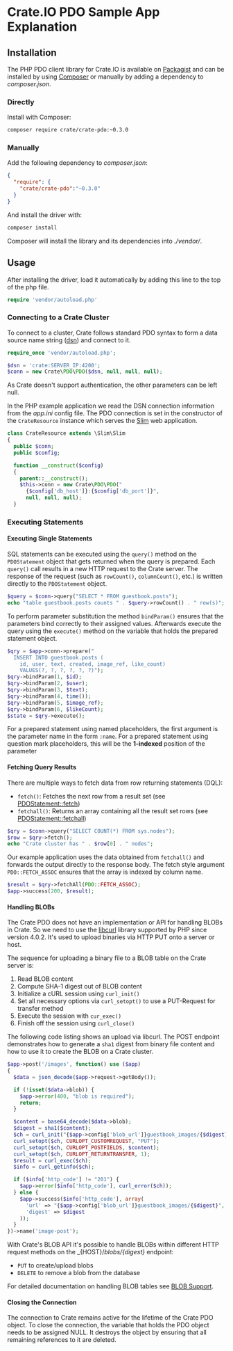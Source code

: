 # Crate.IO PDO Sample App Explanation
## Installation
The PHP PDO client library for Crate.IO is available on [Packagist](https://packagist.org/packages/crate/crate-pdo) and can be installed by using [Composer](https://getcomposer.org/) or manually by adding a dependency to _composer.json_.

### Directly
Install with Composer:

```bash
composer require crate/crate-pdo:~0.3.0
```

### Manually
Add the following dependency to _composer.json_:

```json
{
  "require": {
    "crate/crate-pdo":"~0.3.0"
  }
}
```

And install the driver with:

```bash
composer install
```

Composer will install the library and its dependencies into _./vendor/_.

## Usage
After installing the driver, load it automatically by adding this line to the top of the php file.

```php
require 'vendor/autoload.php'
```

### Connecting to a Crate Cluster
To connect to a cluster, Crate follows standard PDO syntax to form a data source name string ([dsn](https://en.wikipedia.org/wiki/Data_source_name)) and connect to it.

```php
require_once 'vendor/autoload.php';

$dsn = 'crate:SERVER_IP:4200';
$conn = new Crate\PDO\PDO($dsn, null, null, null);
```

As Crate doesn't support authentication, the other parameters can be left null.

In the PHP example application we read the DSN connection information from the _app.ini_ config file. The PDO connection is set in the constructor of the  `CrateResource` instance which serves the [Slim](http://www.slimframework.com/) web application.

```php
class CrateResource extends \Slim\Slim
{
  public $conn;
  public $config;

  function __construct($config)
  {
    parent::__construct();
    $this->conn = new Crate\PDO\PDO("
      {$config['db_host']}:{$config['db_port']}",
      null, null, null);
  }
```

### Executing Statements
#### Executing Single Statements
SQL statements can be executed using the `query()` method on the `PDOStatement` object that gets returned when the query is prepared. Each `query()` call results in a new HTTP request to the Crate server. The response of the request (such as `rowCount()`, `columnCount()`, etc.) is written directly to the `PDOStatement` object.

```php
$query = $conn->query("SELECT * FROM guestbook.posts");
echo "table guestbook.posts counts " . $query->rowCount() . " row(s)";
```

To perform parameter substitution the method `bindParam()` ensures that the parameters bind correctly to their assigned values. Afterwards execute the query using the `execute()` method on the variable that holds the prepared statement object.

```php
$qry = $app->conn->prepare("
  INSERT INTO guestbook.posts (
    id, user, text, created, image_ref, like_count)
    VALUES(?, ?, ?, ?, ?, ?)");
$qry->bindParam(1, $id);
$qry->bindParam(2, $user);
$qry->bindParam(3, $text);
$qry->bindParam(4, time());
$qry->bindParam(5, $image_ref);
$qry->bindParam(6, $likeCount);
$state = $qry->execute();
```

For a prepared statement using named placeholders, the first argument is the parameter name in the form `:name`. For a prepared statement using question mark placeholders, this will be the **1-indexed** position of the parameter

#### Fetching Query Results
There are multiple ways to fetch data from row returning statements (DQL):

- `fetch()`: Fetches the next row from a result set (see [PDOStatement::fetch](http://php.net/manual/de/pdostatement.fetch.php))
- `fetchall()`: Returns an array containing all the result set rows (see [PDOStatement::fetchall](http://php.net/manual/de/pdostatement.fetchall.php))

```php
$qry = $conn->query("SELECT COUNT(*) FROM sys.nodes");
$row = $qry->fetch();
echo "Crate cluster has " . $row[0] . " nodes";
```

Our example application uses the data obtained from `fetchall()` and forwards the output directly to the response body. The fetch style argument `PDO::FETCH_ASSOC` ensures that the array is indexed by column name.

```php
$result = $qry->fetchAll(PDO::FETCH_ASSOC);
$app->success(200, $result);
```

#### Handling BLOBs
The Crate PDO does not have an implementation or API for handling BLOBs in Crate. So we need to use the [libcurl](http://php.net/manual/de/intro.curl.php) library supported by PHP since version 4.0.2. It's used to upload binaries via HTTP PUT onto a server or host.

The sequence for uploading a binary file to a BLOB table on the Crate server is:

1. Read BLOB content
2. Compute SHA-1 digest out of BLOB content
3. Initialize a cURL session using `curl_init()`
4. Set all necessary options via `curl_setopt()` to use a PUT-Request for transfer method
5. Execute the session with `cur_exec()`
6. Finish off the session using `curl_close()`

The following code listing shows an upload via libcurl. The POST endpoint demonstrates how to generate a `sha1` digest from binary file content and how to use it to create the BLOB on a Crate cluster.

```php
$app->post('/images', function() use ($app)
{
  $data = json_decode($app->request->getBody());

  if (!isset($data->blob)) {
    $app->error(400, "blob is required");
    return;
  }

  $content = base64_decode($data->blob);
  $digest = sha1($content);
  $ch = curl_init("{$app->config['blob_url']}guestbook_images/{$digest}");
  curl_setopt($ch, CURLOPT_CUSTOMREQUEST, "PUT");
  curl_setopt($ch, CURLOPT_POSTFIELDS, $content);
  curl_setopt($ch, CURLOPT_RETURNTRANSFER, 1);
  $result = curl_exec($ch);
  $info = curl_getinfo($ch);

  if ($info['http_code'] != "201") {
    $app->error($info['http_code'], curl_error($ch));
  } else {
    $app->success($info['http_code'], array(
      'url' => "{$app->config['blob_url']}guestbook_images/{$digest}",
      'digest' => $digest
    ));
  }
})->name('image-post');
```

With Crate's BLOB API it's possible to handle BLOBs within different HTTP request methods on the _{HOST}/_blobs/{digest}_ endpoint:

- `PUT` to create/upload blobs
- `DELETE` to remove a blob from the database

For detailed documentation on handling BLOB tables see [BLOB Support](https://crate.io/docs/reference/blob.html).

#### Closing the Connection
The connection to Crate remains active for the lifetime of the Crate PDO object. To close the connection, the variable that holds the PDO object needs to be assigned NULL. It destroys the object by ensuring that all remaining references to it are deleted.
